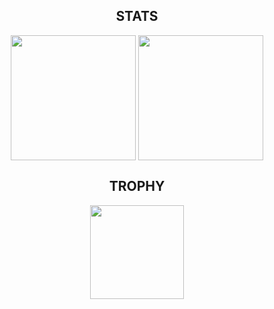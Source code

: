  <h2 align="center"> STATS </h2>

<div align="center">
   <img height=200 align="center" src="https://github-readme-stats.vercel.app/api?username=enzotlz&theme=dark&show_icons=true" />
   <img height=200 align="center" src="https://github-readme-stats.vercel.app/api/top-langs?username=enzotlz&theme=dark&layout=compact&langs_count=8&card_width=320" />
   <h2 margin-bottom="10px">TROPHY</h2>
   <img height=150 align="center" src="https://github-profile-trophy.vercel.app/?username=enzotlz&rank=SSS,SS,S,AAA,AA,A,B,C&row=2&column=3)](https://github.com/ryo-ma/github-profile-trophy" />
</div>
